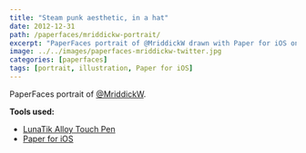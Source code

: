 ```yaml
---
title: "Steam punk aesthetic, in a hat"
date: 2012-12-31
path: /paperfaces/mriddickw-portrait/
excerpt: "PaperFaces portrait of @MriddickW drawn with Paper for iOS on an iPad."
image: ../../images/paperfaces-mriddickw-twitter.jpg
categories: [paperfaces]
tags: [portrait, illustration, Paper for iOS]
---
```


PaperFaces portrait of [@MriddickW](https://twitter.com/MriddickW).

**Tools used:**

- [LunaTik Alloy Touch Pen](https://www.amazon.com/gp/product/B00821TR7G/ref=as_li_ss_tl?ie=UTF8&tag=mademist-20&linkCode=as2&camp=1789&creative=390957&creativeASIN=B00821TR7G)
- [Paper for iOS](https://paper.bywetransfer.com/)
